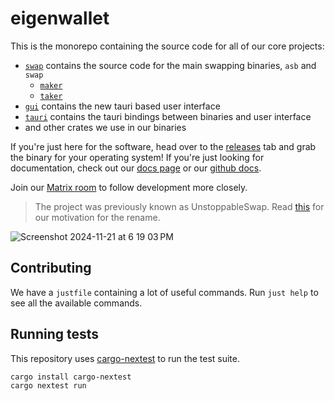 # eigenwallet

This is the monorepo containing the source code for all of our core projects:

- [`swap`](swap/README.md) contains the source code for the main swapping binaries, `asb` and `swap`
  - [`maker`](dev-docs/asb/README.md)
  - [`taker`](dev-docs/cli/README.md)
- [`gui`](src-gui/README.md) contains the new tauri based user interface
- [`tauri`](src-tauri/) contains the tauri bindings between binaries and user interface
- and other crates we use in our binaries

If you're just here for the software, head over to the [releases](https://github.com/eigenwallet/xmr-btc-swap/releases/latest) tab and grab the binary for your operating system! If you're just looking for documentation, check out our [docs page](https://docs.unstoppableswap.net/) or our [github docs](dev-docs/README.md).

Join our [Matrix room](https://matrix.to/#/#unstoppableswap-core:matrix.org) to follow development more closely.

> The project was previously known as UnstoppableSwap. Read [this](https://eigenwallet.org/rename.html) for our motivation for the rename.

![Screenshot 2024-11-21 at 6 19 03 PM](https://github.com/user-attachments/assets/a9fe110e-90b4-4af8-8980-d4207a5e2a71)

## Contributing

We have a `justfile` containing a lot of useful commands.
Run `just help` to see all the available commands.

## Running tests

This repository uses [cargo-nextest](https://nexte.st/docs/running/) to run the
test suite.

```bash
cargo install cargo-nextest
cargo nextest run
```
